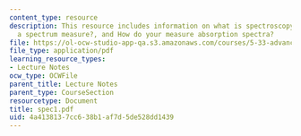 ```yaml
---
content_type: resource
description: This resource includes information on what is spectroscopy, What does
  a spectrum measure?, and How do your measure absorption spectra?
file: https://ol-ocw-studio-app-qa.s3.amazonaws.com/courses/5-33-advanced-chemical-experimentation-and-instrumentation-fall-2007/4a4138137cc638b1af7d5de528dd1439_spec1.pdf
file_type: application/pdf
learning_resource_types:
- Lecture Notes
ocw_type: OCWFile
parent_title: Lecture Notes
parent_type: CourseSection
resourcetype: Document
title: spec1.pdf
uid: 4a413813-7cc6-38b1-af7d-5de528dd1439
---
```


